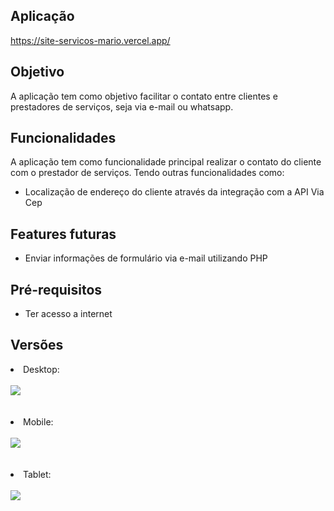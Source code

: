 ## Aplicação
https://site-servicos-mario.vercel.app/

## Objetivo
<p>A aplicação tem como objetivo facilitar o contato entre clientes e prestadores de serviços, seja via e-mail ou whatsapp.</p>

## Funcionalidades
<p>A aplicação tem como funcionalidade principal realizar o contato do cliente com o prestador de serviços. Tendo outras funcionalidades como:</p>
<ul>  
  <li>Localização de endereço do cliente através da integração com a API Via Cep</li>
</ul>

## Features futuras
<ul>
  <li>Enviar informações de formulário via e-mail utilizando PHP</li>  
</ul>

## Pré-requisitos
<ul>
  <li>Ter acesso a internet</li>
</ul>

## Versões
<div>
  <li>Desktop:</li> <br>
  <img src="https://github.com/tiagorodri-dev/site-servicos-mario/assets/68871083/94f1c3b3-0462-4700-9877-e34556de5bd7"><br><br><br>

  <li>Mobile:</li> <br>
  <img src="https://github.com/tiagorodri-dev/site-servicos-mario/assets/68871083/2d933f22-442f-4db0-8b7e-66605a7b1a4f"><br><br><br>

  <li>Tablet:</li> <br>
  <img src="https://github.com/tiagorodri-dev/site-servicos-mario/assets/68871083/2f3387b2-358a-4704-9099-ea8cb7e70fcf">
</div>
